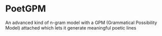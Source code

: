 # PoetGPM
An advanced kind of n-gram model with a GPM (Grammatical Possibility Model) attached which lets it generate meaningful poetic lines
